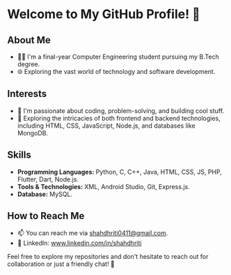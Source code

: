 # Welcome to My GitHub Profile! 👋

## About Me
- 👨‍💻 I'm a final-year Computer Engineering student pursuing my B.Tech degree.
- 🌐 Exploring the vast world of technology and software development.

## Interests
- 👀 I'm passionate about coding, problem-solving, and building cool stuff.
- 🚀 Exploring the intricacies of both frontend and backend technologies, including HTML, CSS, JavaScript, Node.js, and databases like MongoDB.

## Skills

- **Programming Languages:**
Python, C, C++, Java, HTML, CSS, JS, PHP, Flutter, Dart, Node.js.
- **Tools & Technologies:**
XML, Android Studio, Git, Express.js.
- **Database:**
MySQL.

## How to Reach Me
- 📫 You can reach me via shahdhriti0411@gmail.com.
- 💼 LinkedIn: www.linkedin.com/in/shahdhriti

Feel free to explore my repositories and don't hesitate to reach out for collaboration or just a friendly chat! 🚀
